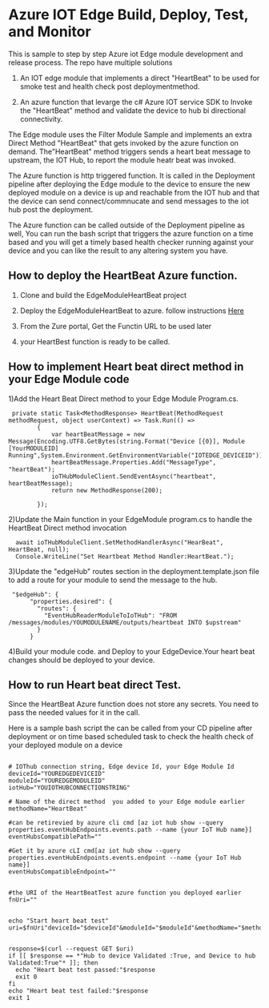 # Azure IOT Edge Build, Deploy, Test, and Monitor 

This is sample to step by step Azure iot Edge module development and release process.
The repo have multiple solutions

1) An IOT edge module that implements a direct "HeartBeat" to be used for smoke test and health check post deploymentmethod.

2) An azure function that levarge the c# Azure IOT service SDK to Invoke the "HeartBeat" method and validate the device to hub bi directional connectivity.

The Edge module uses the Filter Module Sample and implements an extra Direct Method "HeartBeat" that gets invoked by the azure function on demand. The"HeartBeat" method triggers sends a heart beat message to upstream, the IOT Hub, to report the module heatr beat was invoked.

The Azure function is http triggered function. It is called in the Deployment pipeline after deploying the Edge module to the device to ensure the new deployed module on a device is up and reachable from the IOT hub and that the device can send connect/commnucate and send messages to the iot hub post the deployment.

The Azure function can be called outside of the Deployment pipeline as well, You can run the bash script that triggers the azure function on a time based and you will get a timely based health checker running against your device and you can like the result to any altering system you have.

## How to deploy the HeartBeat Azure function.

1) Clone and build the EdgeModuleHeartBeat project
   
2) Deploy the EdgeModuleHeartBeat to azure. follow instructions [Here](https://blogs.msdn.microsoft.com/benjaminperkins/2018/04/05/deploy-an-azure-function-created-from-visual-studio/) 
   
3) From the Zure portal, Get the Functin URL to be used later

4) your HeartBest function is ready to be called.

## How to implement Heart beat direct method in your Edge Module code
1)Add the Heart Beat Direct method to your Edge Module Program.cs.

```{r}
 private static Task<MethodResponse> HeartBeat(MethodRequest methodRequest, object userContext) => Task.Run(() =>
        {
            var heartBeatMessage = new Message(Encoding.UTF8.GetBytes(string.Format("Device [{0}], Module [YourMODULEID] Running",System.Environment.GetEnvironmentVariable("IOTEDGE_DEVICEID"))));
            heartBeatMessage.Properties.Add("MessageType", "heartBeat");
            ioTHubModuleClient.SendEventAsync("heartbeat", heartBeatMessage);
            return new MethodResponse(200);

        });

```

2)Update the Main function in your EdgeModule program.cs to handle the HeartBeat Direct method invocation

```{r}
  await ioTHubModuleClient.SetMethodHandlerAsync("HearBeat", HeartBeat, null);
  Console.WriteLine("Set Heartbeat Method Handler:HeartBeat.");
```

3)Update the "edgeHub" routes section in the deployment.template.json file to add a route for your module to send the message to the hub.

   
```{r}
 "$edgeHub": {
      "properties.desired": {
        "routes": {
          "EventHubReaderModuleToIoTHub": "FROM /messages/modules/YOUMODULENAME/outputs/heartbeat INTO $upstream"
        }
      }

```

4)Build your module code. and Deploy to your EdgeDevice.Your heart beat changes should be deployed to your device.


## How to run Heart beat direct Test.
Since the HeartBeat Azure function does not store any secrets. You need to pass the needed values for it in the call.

Here is a sample bash script the can be called from your CD pipeline after deployment or on time based scheduled task to check the health check of your deployed module on a device

```{r}

# IOThub connection string, Edge device Id, your Edge Module Id
deviceId="YOUREDGEDEVICEID"
moduleId="YOUREDGEMODULEID"
iotHub="YOUIOTHUBCONNECTIONSTRING"

# Name of the direct method  you added to your Edge module earlier
methodName="HeartBeat"

#can be retirevied by azure cli cmd [az iot hub show --query properties.eventHubEndpoints.events.path --name {your IoT Hub name}]
eventHubsCompatiblePath=""

#Get it by azure cLI cmd[az iot hub show --query properties.eventHubEndpoints.events.endpoint --name {your IoT Hub name}]
eventHubsCompatibleEndpoint=""


#the URI of the HeartBeatTest azure function you deployed earlier
fnUri=""


echo "Start heart beat test"
uri=$fnUri"deviceId="$deviceId"&moduleId="$moduleId"&methodName="$methodName"&eventHubsCompatiblePath="$eventHubsCompatiblePath"&eventHubsCompatibleEndpoint="$eventHubsCompatibleEndpoint"&iotHub="$iotHub"


response=$(curl --request GET $uri)
if [[ $response == *"Hub to device Validated :True, and Device to hub Validated:True"* ]]; then
  echo "Heart beat test passed:"$response
  exit 0
fi
echo "Heart beat test failed:"$response
exit 1

```
